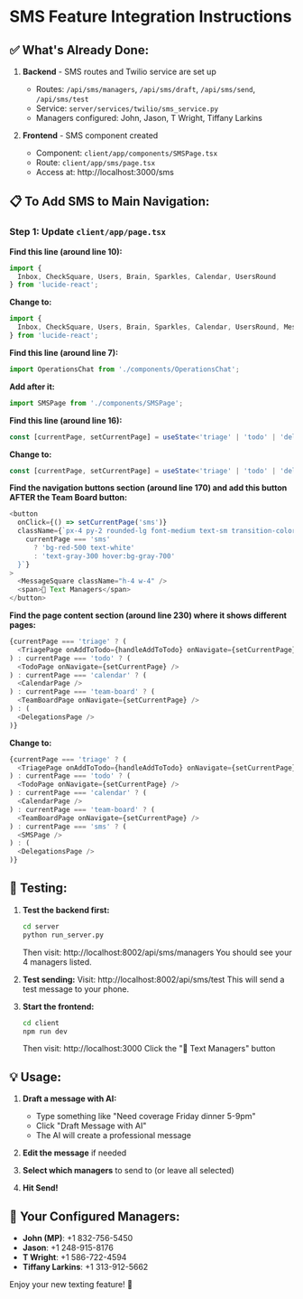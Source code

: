 # SMS Feature Integration Instructions

## ✅ What's Already Done:

1. **Backend** - SMS routes and Twilio service are set up
   - Routes: `/api/sms/managers`, `/api/sms/draft`, `/api/sms/send`, `/api/sms/test`
   - Service: `server/services/twilio/sms_service.py`
   - Managers configured: John, Jason, T Wright, Tiffany Larkins

2. **Frontend** - SMS component created
   - Component: `client/app/components/SMSPage.tsx`
   - Route: `client/app/sms/page.tsx`
   - Access at: http://localhost:3000/sms

## 📋 To Add SMS to Main Navigation:

### Step 1: Update `client/app/page.tsx`

**Find this line (around line 10):**
```typescript
import {
  Inbox, CheckSquare, Users, Brain, Sparkles, Calendar, UsersRound
} from 'lucide-react';
```

**Change to:**
```typescript
import {
  Inbox, CheckSquare, Users, Brain, Sparkles, Calendar, UsersRound, MessageSquare
} from 'lucide-react';
```

**Find this line (around line 7):**
```typescript
import OperationsChat from './components/OperationsChat';
```

**Add after it:**
```typescript
import SMSPage from './components/SMSPage';
```

**Find this line (around line 16):**
```typescript
const [currentPage, setCurrentPage] = useState<'triage' | 'todo' | 'delegations' | 'calendar' | 'team-board'>('triage');
```

**Change to:**
```typescript
const [currentPage, setCurrentPage] = useState<'triage' | 'todo' | 'delegations' | 'calendar' | 'team-board' | 'sms'>('triage');
```

**Find the navigation buttons section (around line 170) and add this button AFTER the Team Board button:**
```typescript
<button
  onClick={() => setCurrentPage('sms')}
  className={`px-4 py-2 rounded-lg font-medium text-sm transition-colors flex items-center space-x-2 ${
    currentPage === 'sms'
      ? 'bg-red-500 text-white'
      : 'text-gray-300 hover:bg-gray-700'
  }`}
>
  <MessageSquare className="h-4 w-4" />
  <span>📱 Text Managers</span>
</button>
```

**Find the page content section (around line 230) where it shows different pages:**
```typescript
{currentPage === 'triage' ? (
  <TriagePage onAddToTodo={handleAddToTodo} onNavigate={setCurrentPage} />
) : currentPage === 'todo' ? (
  <TodoPage onNavigate={setCurrentPage} />
) : currentPage === 'calendar' ? (
  <CalendarPage />
) : currentPage === 'team-board' ? (
  <TeamBoardPage onNavigate={setCurrentPage} />
) : (
  <DelegationsPage />
)}
```

**Change to:**
```typescript
{currentPage === 'triage' ? (
  <TriagePage onAddToTodo={handleAddToTodo} onNavigate={setCurrentPage} />
) : currentPage === 'todo' ? (
  <TodoPage onNavigate={setCurrentPage} />
) : currentPage === 'calendar' ? (
  <CalendarPage />
) : currentPage === 'team-board' ? (
  <TeamBoardPage onNavigate={setCurrentPage} />
) : currentPage === 'sms' ? (
  <SMSPage />
) : (
  <DelegationsPage />
)}
```

## 🧪 Testing:

1. **Test the backend first:**
   ```bash
   cd server
   python run_server.py
   ```
   Then visit: http://localhost:8002/api/sms/managers
   You should see your 4 managers listed.

2. **Test sending:**
   Visit: http://localhost:8002/api/sms/test
   This will send a test message to your phone.

3. **Start the frontend:**
   ```bash
   cd client
   npm run dev
   ```
   Then visit: http://localhost:3000
   Click the "📱 Text Managers" button

## 💡 Usage:

1. **Draft a message with AI:**
   - Type something like "Need coverage Friday dinner 5-9pm"
   - Click "Draft Message with AI"
   - The AI will create a professional message

2. **Edit the message** if needed

3. **Select which managers** to send to (or leave all selected)

4. **Hit Send!**

## 📱 Your Configured Managers:
- **John (MP)**: +1 832-756-5450
- **Jason**: +1 248-915-8176
- **T Wright**: +1 586-722-4594  
- **Tiffany Larkins**: +1 313-912-5662

Enjoy your new texting feature! 🎉
